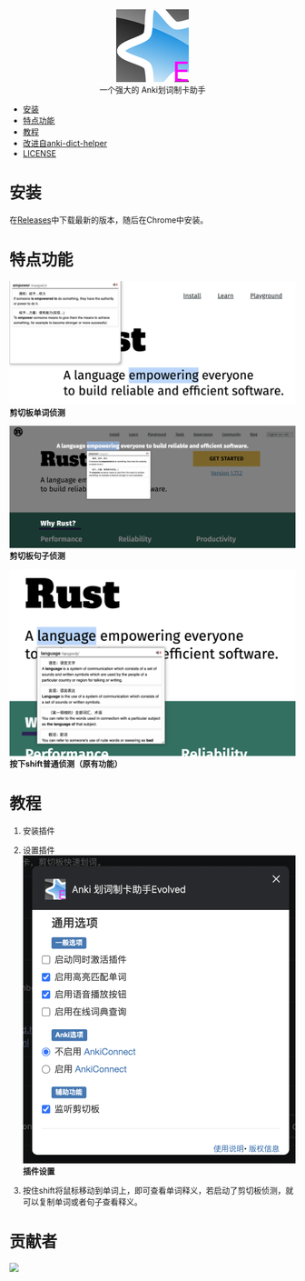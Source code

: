 <div align="center"><img id="Anki-Dict-Helper-Evolved" width="128" alt="Anki-Dict-Helper-Evolved" src="./ext/img/icon128.png"></div>

<div align="center">
一个强大的 Anki划词制卡助手
</div>

- [安装](#安装)
- [特点功能](#特点功能)
- [教程](#教程)
- [改进自anki-dict-helper](https://github.com/ninja33/anki-dict-helper)
- [LICENSE](LICENSE)

# 安装
在[Releases](https://github.com/wenzi7777/anki-dict-helper-evolved/releases/)中下载最新的版本，随后在Chrome中安装。

# 特点功能
![剪切板单词侦测](/imgs/clipboard_word_detect.png)
**剪切板单词侦测**


![剪切板句子侦测](/imgs/clipboard_sentence_detect.png)
**剪切板句子侦测**


![普通侦测](/imgs/normal_detect.png)
**按下shift普通侦测（原有功能）**

# 教程
1. 安装插件

2. 设置插件
![插件设置](/imgs/settings.png)
**插件设置**

3. 按住shift将鼠标移动到单词上，即可查看单词释义，若启动了剪切板侦测，就可以复制单词或者句子查看释义。

# 贡献者
<a href="https://github.com/wenzi7777/anki-dict-helper-evolved/graphs/contributors">
  <img src="https://contrib.rocks/image?repo=wenzi7777/anki-dict-helper-evolved" />
</a>